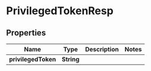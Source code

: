 # PrivilegedTokenResp

## Properties
Name | Type | Description | Notes
------------ | ------------- | ------------- | -------------
**privilegedToken** | **String** |  | 
